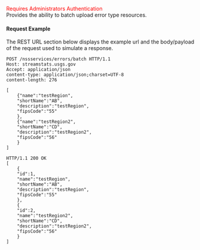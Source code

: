 <span style="color:red">Requires Administrators Authentication</span>    
Provides the ability to batch upload error type resources.

#### Request Example
The REST URL section below displays the example url and the body/payload of the request used to simulate a response.

```
POST /nssservices/errors/batch HTTP/1.1
Host: streamstats.usgs.gov
Accept: application/json
content-type: application/json;charset=UTF-8
content-length: 276

[
	{"name":"testRegion",
	"shortName":"AB",
	"description":"testRegion",
	"fipsCode":"55"
	},
	{"name":"testRegion2",
	"shortName":"CD",
	"description":"testRegion2",
	"fipsCode":"56"
	}
]
```

```
HTTP/1.1 200 OK
[
	{
	"id":1,
	"name":"testRegion",
	"shortName":"AB",
	"description":"testRegion",
	"fipsCode":"55"
	},
	{
	"id":2,
	"name":"testRegion2",
	"shortName":"CD",
	"description":"testRegion2",
	"fipsCode":"56"
	}
]
```